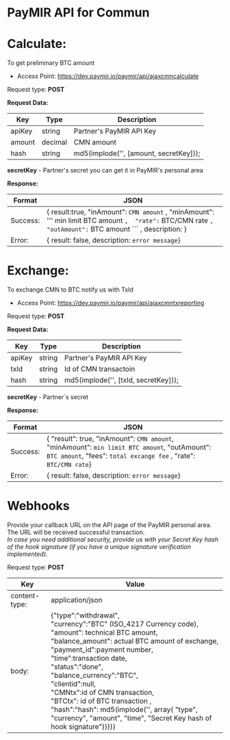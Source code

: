 # PayMIR API for Commun
# Calculate:

To get preliminary BTC amount

* Access Point: https://dev.paymir.io/paymir/api/ajaxcmncalculate

Request type: **POST**

**Request Data:**

Key | Type | Description
----- | ----- | -----
apiKey | string | Partner's PayMIR API Key
amount | decimal | CMN amount
hash | string | md5(implode('', [amount, secretKey]));


**secretKey** - Partner's secret you can get it in PayMIR's personal area

**Response:**

Format | JSON
----- | -----
Success: | {   result:true,    "inAmount": ``` CMN amount ``` , "minAmount": ''' min limit BTC amount ``` ,  "rate": ``` BTC/CMN rate ``` ,    "outAmount": ``` BTC amount ``` ,   description: }
Error: | {   result: false,   description: ```error message```}

# Exchange:

To exchange CMN to BTC notify us with TxId  

* Access Point: https://dev.paymir.io/paymir/api/ajaxcmntxreporting

Request type: **POST**

**Request Data:**

Key | Type | Description
----- | ----- | -----
apiKey | string | Partner's PayMIR API Key
txId | string | Id of CMN transactoin
hash | string | md5(implode('', [txId, secretKey]));


**secretKey** - Partner`s secret

**Response:**

Format | JSON
----- | -----
Success: | {    "result": true,    "inAmount": ``` CMN amount ```,    "minAmount": ``` min limit BTC amount ```,    "outAmount": ``` BTC amount ```,    "fees": ``` total excange fee ``` ,    "rate": ``` BTC/CMN rate ```}
Error: | {   result: false,   description: ```error message```}

# Webhooks

Provide your callback URL on the API page of the PayMIR personal area. The URL will be received successful transaction. <br> 
_In case you need additional security, provide us with your Secret Key hash of the hook signature (if you have a unique signature verification implemented)._

Request type: **POST**

Key | Value
---- | -----
content-type: | application/json
body: | {"type":"withdrawal", <br> "currency":"BTC" (ISO_4217 Currency code), <br> "amount": technical BTC amount, <br> "balance_amount": actual BTC amount of exchange, <br> "payment_id":payment number, <br> "time":transaction date, <br> "status":"done", <br> "balance_currency":"BTC", <br> "clientid":null, <br> "CMNtx":id of CMN transaction, <br> "BTCtx": id of BTC transaction , <br> "hash":"hash": md5(implode('', array( "type", "currency", "amount", "time", "Secret Key hash of hook signature"))))}



